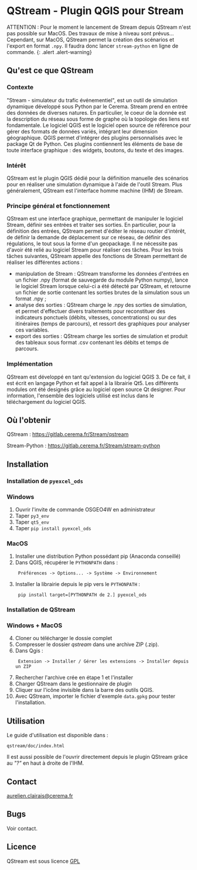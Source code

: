 # QStream - Plugin QGIS pour Stream

ATTENTION :
Pour le moment le lancement de Stream depuis QStream n'est pas possible sur MacOS. Des travaux de mise à niveau sont prévus...
Cependant, sur MacOS, QStream permet la création des scénarios et l'export en format `.npy`.
Il faudra donc lancer `stream-python` en ligne de commande.
{: .alert .alert-warning}

## Qu'est ce que QStream

### Contexte

"Stream - simulateur du trafic événementiel", est un outil de simulation dynamique développé sous Python par le Cerema. Stream prend en entrée des données de diverses natures. En particulier, le coeur de la donnée est la description du réseau sous forme de graphe où la topologie des liens est fondamentale.
Le logiciel QGIS est le logiciel open source de référence pour gérer des formats de données variés, intégrant leur dimension géographique. QGIS permet d'intégrer des plugins personnalisés avec le package Qt de Python. Ces plugins contiennent les éléments de base de toute interface graphique : des widgets, boutons, du texte et des images.

### Intérêt

QStream est le plugin QGIS dédié pour la définition manuelle des scénarios pour en réaliser une simulation dynamique à l'aide de l'outil Stream. Plus généralement, QStream est l'interface homme machine (IHM) de Stream.

### Principe général et fonctionnement

QStream est une interface graphique, permettant de manipuler le logiciel Stream, définir ses entrées et traiter ses sorties.
En particulier, pour la définition des entrées, QStream permet d'éditer le réseau routier d'intérêt, de définir la demande de déplacement sur ce réseau, de définir des régulations, le tout sous la forme d'un geopackage. Il ne nécessite pas d'avoir été relié au logiciel Stream pour réaliser ces tâches.
Pour les trois tâches suivantes, QStream appelle des fonctions de Stream permettant de réaliser les différentes actions :

- manipulation de Stream : QStream transforme les données d'entrées en un fichier .npy (format de sauvegarde du module Python numpy), lance le logiciel Stream lorsque celui-ci a été détecté par QStream, et retourne un fichier de sortie contenant les sorties brutes de la simulation sous un format .npy ;
- analyse des sorties : QStream charge le .npy des sorties de simulation, et permet d'effectuer divers traitements pour reconstituer des indicateurs ponctuels (débits, vitesses, concentrations) ou sur des itinéraires (temps de parcours), et ressort des graphiques pour analyser ces variables.
- export des sorties : QStream charge les sorties de simulation et produit des tableaux sous format .csv contenant les débits et temps de parcours.

### Implémentation

QStream est développé en tant qu'extension du logiciel QGIS 3. De ce fait, il est écrit en langage Python et fait appel à la librairie Qt5. Les différents modules ont été designés grâce au logiciel open source Qt designer. Pour information, l'ensemble des logiciels utilisé est inclus dans le téléchargement du logiciel QGIS.

## Où l'obtenir

QStream : https://gitlab.cerema.fr/Stream/qstream

Stream-Python : https://gitlab.cerema.fr/Stream/stream-python

## Installation

### Installation de `pyexcel_ods`

### Windows

1. Ouvrir l'invite de commande OSGEO4W en administrateur
2. Taper `py3_env`
3. Taper `qt5_env`
4. Taper `pip install pyexcel_ods`

### MacOS

1. Installer une distribution Python possédant pip (Anaconda conseillé)
2. Dans QGIS, récupérer le `PYTHONPATH` dans :
   ```
    Préférences -> Options... -> Système -> Environnement
   ```
3. Installer la librairie depuis le pip vers le `PYTHONPATH` :
   ```
    pip install target=[PYTHONPATH de 2.] pyexcel_ods
   ```

### Installation de QStream

### Windows + MacOS

4. Cloner ou télécharger le dossie complet
5. Compresser le dossier _qstream_ dans une archive ZIP (.zip).
6. Dans Qgis :
   ```
    Extension -> Installer / Gérer les extensions -> Installer depuis un ZIP
   ```
7. Rechercher l'archive crée en étape 1 et l'installer
8. Charger QStream dans le gestionnaire de plugin
9. Cliquer sur l'icône invisible dans la barre des outils QGIS.
10. Avec QStream, importer le fichier d'exemple `data.gpkg` pour tester l'installation.

## Utilisation

Le guide d'utilisation est disponible dans :

```
qstream/doc/index.html
```

Il est aussi possible de l'ouvrir directement depuis le plugin QStream grâce au _"?"_ en haut à droite de l'IHM.

## Contact

aurelien.clairais@cerema.fr

## Bugs

Voir contact.

## Licence

QStream est sous licence [GPL](https://www.gnu.org/licenses/gpl-3.0.txt)
